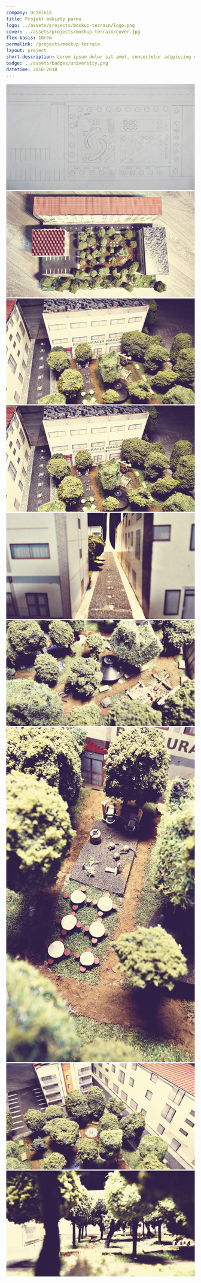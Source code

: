 ```yaml
---
company: Uczelnia
title: Projekt makiety parku
logo: ../assets/projects/mockup-terrain/logo.png
cover: ../assets/projects/mockup-terrain/cover.jpg
flex-basis: 10rem
permalink: /projects/mockup-terrain
layout: project
short-description: Lorem ipsum dolor sit amet, consectetur adipiscing elit, sed do eiusmod tempor incididunt ut labore et dolore magna aliqua. Ut enim ad minim veniam
badge: ../assets/badges/university.png
datetime: 2016-2018
---
```


<div class="project-image">
	<img src="../assets/projects/mockup-terrain/1.jpg" />
</div>
<div class="project-image">
	<img src="../assets/projects/mockup-terrain/2.jpg" />
</div>
<div class="project-image">
	<img src="../assets/projects/mockup-terrain/2-0.jpg" />
</div>
<div class="project-image">
	<img src="../assets/projects/mockup-terrain/3.jpg" />
</div>
<div class="project-image">
	<img src="../assets/projects/mockup-terrain/4.jpg" />
</div>
<div class="project-image">
	<img src="../assets/projects/mockup-terrain/5.jpg" />
</div>
<div class="project-image">
	<img src="../assets/projects/mockup-terrain/6.jpg" />
</div>
<div class="project-image">
	<img src="../assets/projects/mockup-terrain/7.jpg" />
</div>
<div class="project-image">
	<img src="../assets/projects/mockup-terrain/8.jpg" />
</div>
